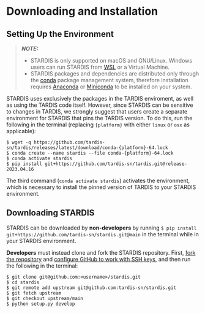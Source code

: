# Downloading and Installation

## Setting Up the Environment

> **_NOTE:_** 
> - STARDIS is only supported on macOS and GNU/Linux. Windows users can run STARDIS from [WSL](https://docs.microsoft.com/en-us/windows/wsl/) or a Virtual Machine.
> - STARDIS packages and dependencies are distributed only through the [conda](https://docs.conda.io/en/latest/) package management system, therefore installation requires [Anaconda](https://docs.anaconda.com/anaconda/install/index.html) or [Miniconda](https://conda.io/projects/conda/en/latest/user-guide/install/index.html) to be installed on your system.

STARDIS uses exclusively the packages in the TARDIS enviroment, as well as using the TARDIS code itself. However, since STARDIS can be sensitive to changes in TARDIS, we strongly suggest that users create a separate environment for STARDIS that pins the TARDIS version. To do this, run the following in the terminal (replacing `{platform}` with either `linux` or `osx` as applicable):

```
$ wget -q https://github.com/tardis-sn/tardis/releases/latest/download/conda-{platform}-64.lock
$ conda create --name stardis --file conda-{platform}-64.lock
$ conda activate stardis
$ pip install git+https://github.com/tardis-sn/tardis.git@release-2023.04.16
```

The third command (`conda activate stardis`) activates the environment, which is necessary to install the pinned version of TARDIS to your STARDIS environment.

## Downloading STARDIS

STARDIS can be downloaded by **non-developers** by running `$ pip install git+https://github.com/tardis-sn/stardis.git@main` in the terminal while in your STARDIS environment.

**Developers** must instead clone and fork the STARDIS repository. First, [fork the repository](https://github.com/tardis-sn/stardis/fork) and [configure GitHub to work with SSH keys](https://docs.github.com/en/authentication/connecting-to-github-with-ssh), and then run the following in the terminal:

```
$ git clone git@github.com:<username>/stardis.git
$ cd stardis
$ git remote add upstream git@github.com:tardis-sn/stardis.git
$ git fetch upstream
$ git checkout upstream/main
$ python setup.py develop
```

